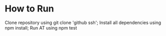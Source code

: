 # How to Run
Clone repository using git clone 'github ssh';
Install all dependencies using npm install;
Run AT using npm test
